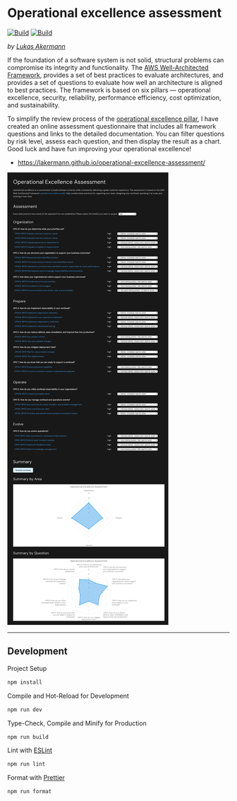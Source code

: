 # Operational excellence assessment

[![Build](https://github.com/lakermann/operational-excellence-assessment/actions/workflows/ci.yml/badge.svg)](https://github.com/lakermann/operational-excellence-assessment/actions/workflows/ci.yml)
[![Build](https://github.com/lakermann/operational-excellence-assessment/actions/workflows/cd.yml/badge.svg)](https://github.com/lakermann/operational-excellence-assessment/actions/workflows/cd.yml)

_by [Lukas Akermann](https://github.com/lakermann)_

If the foundation of a software system is not solid, structural problems can compromise its integrity and functionality.
The [AWS Well-Architected Framework](https://docs.aws.amazon.com/wellarchitected/latest/framework/welcome.html),
provides a set of best practices to evaluate architectures, and provides a set of
questions to evaluate how well an architecture is aligned to best practices. The framework is based on six pillars —
operational excellence, security, reliability, performance efficiency, cost optimization, and sustainability.

To simplify the review process of
the [operational excellence pillar](https://docs.aws.amazon.com/wellarchitected/latest/framework/operational-excellence.html),
I have created an online assessment questionnaire
that includes all framework questions
and links to the detailed documentation. You can filter questions by risk level, assess each question, and then display
the result as a chart. Good luck and have fun improving your operational excellence!

* <https://lakermann.github.io/operational-excellence-assessment/>

![Screenshot](./operational-excellence-assessment.png)

___

## Development

Project Setup

```sh
npm install
```

Compile and Hot-Reload for Development

```sh
npm run dev
```

Type-Check, Compile and Minify for Production

```sh
npm run build
```

Lint with [ESLint](https://eslint.org/)

```sh
npm run lint
```

Format with [Prettier](https://prettier.io/)

```sh
npm run format
```
